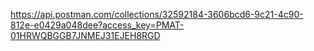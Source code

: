https://api.postman.com/collections/32592184-3606bcd6-9c21-4c90-812e-e0429a048dee?access_key=PMAT-01HRWQBGGB7JNMEJ31EJEH8RGD
